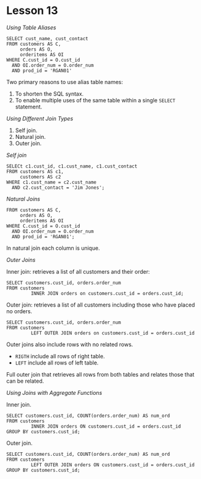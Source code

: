 # Lesson 13

*Using Table Aliases*

```
SELECT cust_name, cust_contact
FROM customers AS C,
     orders AS O,
     orderitems AS OI
WHERE C.cust_id = O.cust_id
  AND OI.order_num = O.order_num
  AND prod_id = 'RGAN01'
```

Two primary reasons to use alias table names:

1. To shorten the SQL syntax.
2. To enable multiple uses of the same table within a single `SELECT` statement.

*Using Different Join Types*

1. Self join.
2. Natural join.
3. Outer join.

*Self join*

```
SELECt c1.cust_id, c1.cust_name, c1.cust_contact
FROM customers AS c1,
     customers AS c2
WHERE c1.cust_name = c2.cust_name
  AND c2.cust_contact = 'Jim Jones';
```

*Natural Joins*

```SELECT C.*, O.order_num, O.order_date, OI.prod_id, OI.quantity, OI.item_price
FROM customers AS C,
     orders AS O,
     orderitems AS OI
WHERE C.cust_id = O.cust_id
  AND OI.order_num = O.order_num
  AND prod_id = 'RGAN01';
```

In natural join each column is unique.

*Outer Joins*

Inner join: retrieves a list of all customers and their order:

```
SELECT customers.cust_id, orders.order_num
FROM customers
         INNER JOIN orders on customers.cust_id = orders.cust_id;
```

Outer join: retrieves a list of all customers including those who have placed no orders.

```
SELECT customers.cust_id, orders.order_num
FROM customers
         LEFT OUTER JOIN orders on customers.cust_id = orders.cust_id
```

Outer joins also include rows with no related rows.

- `RIGTH` include all rows of right table.
- `LEFT` include all rows of left table.

Full outer join that retrieves all rows from both tables and relates those that can be related.

*Using Joins with Aggregate Functions*

Inner join.

```
SELECT customers.cust_id, COUNT(orders.order_num) AS num_ord
FROM customers
         INNER JOIN orders ON customers.cust_id = orders.cust_id
GROUP BY customers.cust_id;
```

Outer join.

```
SELECT customers.cust_id, COUNT(orders.order_num) AS num_ord
FROM customers
         LEFT OUTER JOIN orders ON customers.cust_id = orders.cust_id
GROUP BY customers.cust_id;
```
